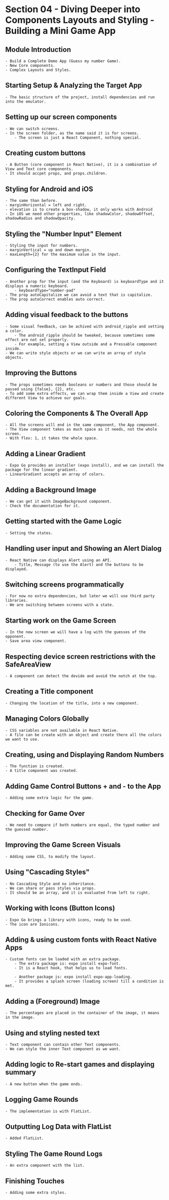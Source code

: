 # Section 04 - Diving Deeper into Components Layouts and Styling - Building a Mini Game App

## Module Introduction

    - Build a Complete Demo App (Guess my number Game).
    - New Core components.
    - Complex Layouts and Styles.

## Starting Setup & Analyzing the Target App

    - The basic structure of the project, install dependencies and run into the emulator.

## Setting up our screen components

    - We can switch screens.
    - In the screen folder, as the name said it is for screens.
        - The screen is just a React Component, nothing special.

## Creating custom buttons

    - A Button (core component in React Native), it is a combination of View and Text core components.
    - It should accpet props, and props.children.

## Styling for Android and iOS

    - The same than before.
    - marginHorizontal = left and right.
    - elevation is to create a box-shadow, it only works with Android
    - In iOS we need other properties, like shadowColor, shadowOffset, shadowRadius and shadowOpacity.

## Styling the "Number Input" Element

    - Styling the input for numbers.
    - marginVertical = up and down margin.
    - maxLength={2} for the maximum value in the input.

## Configuring the TextInput Field

    - Another prop for the input (and the Keyboard) is keyboardType and it displays a numeric keyboard.
        - keyboardType="number-pad"
    - The prop autoCapitalize we can avoid a text that is capitalize.
    - The prop autoCorrect enables auto correct.

## Adding visual feedback to the buttons

    - Some visual feedback, can be achived with android_ripple and setting a color.
        - The android_ripple should be tweaked, because sometimes some effect are not set properly.
        - For example, setting a View outside and a Pressable component inside.
    - We can write style objects or we can write an array of style objects.

## Improving the Buttons

    - The props sometimes needs booleans or numbers and those should be passed using {false}, {2}, etc.
    - To add some extra effects, we can wrap them inside a View and create different View to achieve our goals.

## Coloring the Components & The Overall App

    - All the screens will end in the same component, the App component.
    - The View component takes as much space as it needs, not the whole screen.
    - With flex: 1, it takes the whole space.

## Adding a Linear Gradient

    - Expo Go provides an installer (expo install), and we can install the package for the linear gradient.
    - LinearGradient accepts an array of colors.

## Adding a Background Image

    - We can get it with ImageBackground component.
    - Check the documentation for it.

## Getting started with the Game Logic

    - Setting the states.

## Handling user input and Showing an Alert Dialog

    - React Native can displays Alert using an API.
        - Title, Message (to use the Alert) and the buttons to be displayed.

## Switching screens programmatically

    - For now no extra dependencies, but later we will use third party libraries.
    - We are switching between screens with a state.

## Starting work on the Game Screen

    - In the new screen we will have a log with the guesses of the opponent.
    - Save area view component.

## Respecting device screen restrictions with the SafeAreaView

    - A component can detect the devide and avoid the notch at the top.

## Creating a Title component

    - Changing the location of the title, into a new component.

## Managing Colors Globally

    - CSS variables are not available in React Native.
    - A file can be create with an object and create there all the colors we want to use.

## Creating, using and Displaying Random Numbers

    - The function is created.
    - A title component was created.

## Adding Game Control Buttons + and - to the App

    - Adding some extra logic for the game.

## Checking for Game Over

    - We need to compare if both numbers are equal, the typed number and the guessed number.

## Improving the Game Screen Visuals

    - Adding some CSS, to modify the layout.

## Using "Cascading Styles"

    - No Cascading Style and no inheritance.
    - We can share or pass styles via props.
    - It should be an array, and it is evaluated from left to right.

## Working with Icons (Button Icons)

    - Expo Go brings a library with icons, ready to be used.
    - The icon are Ionicons.

## Adding & using custom fonts with React Native Apps

    - Custom fonts can be loaded with an extra package.
        - The extra package is: expo install expo-font.
        - It is a React hook, that helps us to load fonts.

        - Another package is: expo install expo-app-loading.
        - It provides a splash screen (loading screen) till a condition is met.

## Adding a (Foreground) Image

    - The percentages are placed in the container of the image, it means in the image.

## Using and styling nested text

    - Text component can contain other Text components.
    - We can style the inner Text component as we want.

## Adding logic to Re-start games and displaying summary

    - A new button when the game ends.

## Logging Game Rounds

    - The implementation is with FlatList.

## Outputting Log Data with FlatList

    - Added FlatList.

## Styling The Game Round Logs

    - An extra component with the list.

## Finishing Touches

    - Adding some extra styles.

